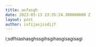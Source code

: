 ```yaml
---
title: asfasgh
date: 2023-03-13 23:35:24.300000000 Z
layout: post
author: isfijasjisdijf
---
```


i;sdfhiashasghssgihsgihasgisagisagi